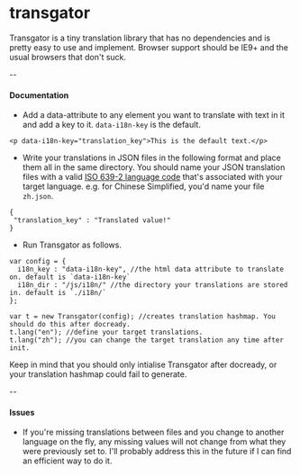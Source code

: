 # transgator

Transgator is a tiny translation library that has no dependencies and is pretty easy to use and implement. Browser support should be IE9+ and the usual browsers that don't suck.

--
#### Documentation

- Add a data-attribute to any element you want to translate with text in it and add a key to it. `data-i18n-key` is the default.
```
<p data-i18n-key="translation_key">This is the default text.</p>
```

- Write your translations in JSON files in the following format and place them all in the same directory. You should name your JSON translation files with a valid [ISO 639-2 language code](http://www.loc.gov/standards/iso639-2/php/code_list.php) that's associated with your target language. e.g. for Chinese Simplified, you'd name your file `zh.json`.


```
{
 "translation_key" : "Translated value!"
}
```

- Run Transgator as follows.

```
var config = {
  i18n_key : "data-i18n-key", //the html data attribute to translate on. default is `data-i18n-key`
  i18n_dir : "/js/i18n/" //the directory your translations are stored in. default is `./i18n/`
};

var t = new Transgator(config); //creates translation hashmap. You should do this after docready.
t.lang("en"); //define your target translations.
t.lang("zh"); //you can change the target translation any time after init.
```

Keep in mind that you should only intialise Transgator after docready, or your translation hashmap could fail to generate.

--

#### Issues
- If you're missing translations between files and you change to another language on the fly, any missing values will not change from what they were previously set to. I'll probably address this in the future if I can find an efficient way to do it.

